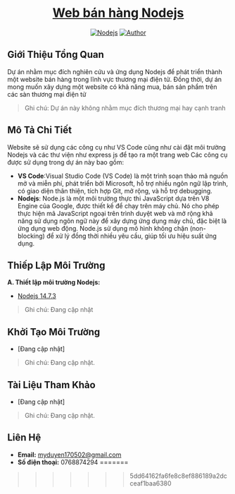 
<h1 align="center"><a href="https://github.com/Mint234556/csn-da21tta-lymyduyen-webbanhang-nodejs.git">Web bán hàng Nodejs</a></h1>
<p align="center">
    <a href="https://nodejs.org/en"><img src="https://img.shields.io/badge/Nodejs-%23770ef8" alt="Nodejs"></a>
    <a href="https://github.com/Mint234556"><img src="https://img.shields.io/badge/Author-MyDuyen-blue" alt="Author"></a>
</p>

## Giới Thiệu Tổng Quan
Dự án nhằm mục đích nghiên cứu và ứng dụng Nodejs để phát triển thành một website bán hàng trong lĩnh vực thương mại điện tử. Đồng thời, dự án mong muốn xây dựng một website có khả năng mua, bán sản phẩm trên các sàn thương mại điện tử
> Ghi chú: Dự án này không nhằm mục đích thương mại hay cạnh tranh

## Mô Tả Chi Tiết
Website sẽ sử dụng các công cụ như VS Code cũng như cài đặt môi trường Nodejs và các thư viện như express js để tạo ra một trang web 
Các công cụ được sử dụng trong dự án này bao gồm:
- **VS Code**:Visual Studio Code (VS Code) là một trình soạn thảo mã nguồn mở và miễn phí, phát triển bởi Microsoft, hỗ trợ nhiều ngôn ngữ lập trình, có giao diện thân thiện, tích hợp Git, mở rộng, và hỗ trợ debugging.
- **Nodejs**: Node.js là một môi trường thực thi JavaScript dựa trên V8 Engine của Google, được thiết kế để chạy trên máy chủ. Nó cho phép thực hiện mã JavaScript ngoại trên trình duyệt web và mở rộng khả năng sử dụng ngôn ngữ này để xây dựng ứng dụng máy chủ, đặc biệt là ứng dụng web động. Node.js sử dụng mô hình không chặn (non-blocking) để xử lý đồng thời nhiều yêu cầu, giúp tối ưu hiệu suất ứng dụng.

## Thiếp Lập Môi Trường
**A. Thiết lập môi trường Nodejs:**  
- <a href=" https://nodejs.org/dist/v14.17.3/win-x64/node.exe">Nodejs 14.7.3</a>
> Ghi chú: Đang cập nhật

## Khởi Tạo Môi Trường 
- [Đang cập nhật]
> Ghi chú: Đang cập nhật.

## Tài Liệu Tham Khảo
- [Đang cập nhật]
> Ghi chú: Đang cập nhật.

## Liên Hệ
- **Email:** myduyen170502@gmail.com
- **Số điện thoại:** 0768874294
=======

>>>>>>> 5dd64162fa6fe8c8ef886189a2dcceaf1baa6380
